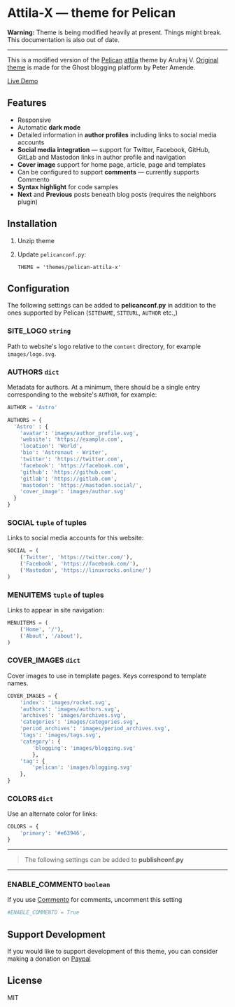 # Attila-X — theme for Pelican

**Warning:** Theme is being modified heavily at present. 
Things might break. This documentation is also out of date.

---

This is a modified version of the [Pelican](https://github.com/getpelican/pelican) [attila](https://github.com/arulrajnet/attila) theme by Arulraj V. [Original theme](https://github.com/zutrinken/attila) is made for the Ghost blogging platform by Peter Amende.

[Live Demo](https://vimalkvn.com)

## Features
- Responsive
- Automatic **dark mode**
- Detailed information in **author profiles** including links to social media accounts
- **Social media integration** — support for Twitter, Facebook, GitHub, GitLab and Mastodon links in author profile and navigation
- **Cover image** support for home page, article, page and templates
- Can be configured to support **comments** — currently supports Commento
- **Syntax highlight** for code samples
- **Next** and **Previous** posts beneath blog posts (requires the neighbors plugin)

## Installation
1. Unzip theme
2. Update `pelicanconf.py`:
   
       THEME = 'themes/pelican-attila-x'
       
## Configuration
The following settings can be added to **pelicanconf.py** in addition to the ones supported by Pelican (`SITENAME`, `SITEURL`, `AUTHOR` etc.,)

### SITE_LOGO `string`

Path to website's logo relative to the `content` directory, for example `images/logo.svg`.

### AUTHORS `dict`

Metadata for authors. At a minimum, there should be a single entry corresponding to the website's `AUTHOR`, for example:

```python
AUTHOR = 'Astro'

AUTHORS = {
  'Astro' : {
    'avatar': 'images/author_profile.svg',
    'website': 'https://example.com',
    'location': 'World',
    'bio': 'Astronaut · Writer',
    'twitter': 'https://twitter.com',
    'facebook': 'https://facebook.com',
    'github': 'https://github.com',
    'gitlab': 'https://gitlab.com',
    'mastodon': 'https://mastodon.social/',
    'cover_image': 'images/author.svg'
  }
}
```

### SOCIAL `tuple` of tuples

Links to social media accounts for this website:

```python
SOCIAL = (
    ('Twitter', 'https://twitter.com/'),
    ('Facebook', 'https://facebook.com/'),
    ('Mastodon', 'https://linuxrocks.online/')
)
```

### MENUITEMS `tuple` of tuples

Links to appear in site navigation:

```python
MENUITEMS = (
    ('Home', '/'),
    ('About', '/about'),
)
```

### COVER_IMAGES `dict`

Cover images to use in template pages. Keys correspond to template names.

```python
COVER_IMAGES = {
    'index': 'images/rocket.svg',
    'authors': 'images/authors.svg',
    'archives': 'images/archives.svg',
    'categories': 'images/categories.svg',
    'period_archives': 'images/period_archives.svg',
    'tags': 'images/tags.svg',
    'category': {
        'blogging': 'images/blogging.svg'
        },
    'tag': {
        'pelican': 'images/blogging.svg'
    },
}
```

### COLORS `dict`
Use an alternate color for links:

```python
COLORS = {
    'primary': '#e63946',
}
```

---

> The following settings can be added to **publishconf.py**

---
### ENABLE_COMMENTO `boolean`
If you use [Commento](https://commento.io/) for comments, uncomment this setting

```python
#ENABLE_COMMENTO = True
```

## Support Development
If you would like to support development of this theme, you can consider making a donation on
[Paypal](https://www.paypal.com/cgi-bin/webscr?cmd=_s-xclick&hosted_button_id=NS4HREAWJGFDC&source=url)

## License
MIT

